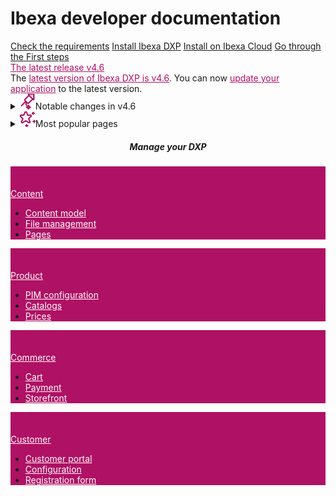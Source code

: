 <div class="front-page">
    <div class="row align-middle justify-content-center">
        <h1>Ibexa developer documentation</h1>
    </div>
    <div>
        <div class="row gx-2">
            <a href="getting_started/requirements/" class="instruction-tile">Check the requirements</a>
            <a href="getting_started/install_ibexa_dxp/" class="instruction-tile">Install Ibexa DXP</a>
            <a href="getting_started/install_on_ibexa_cloud/" class="instruction-tile">Install on Ibexa Cloud</a>
            <a href="getting_started/first_steps/" class="instruction-tile">Go through the First steps</a>
        </div>
    </div>
    <div>
        <div class="row mt-5 pb-4">
            <div class="col-12 d-flex flex-column flex-md-row">
                <div class="info-tile-up" id="tile2">
                    <div class = "info-tile-title">
                        <a href="release_notes/ibexa_dxp_v4.6/" style="color: #af1164;">The latest release <span class="pill">v4.6</span></a>
                    </div>
                <div class="info-tile-body align-middle">
                    <a>The <a href="release_notes/ibexa_dxp_v4.6/" style="color: #af1164;">latest version of Ibexa DXP is v4.6</a>. 
                    You can now <a href="update_and_migration/from_4.5/update_from_4.5/" style="color: #af1164;">update your application</a> 
                    to the latest version.
                </div>
            </div>
        </div>
    </div>
</div>
<div> 
    <div class="accordion">
        <details>
            <summary>
                <img class="summary-icon" src="images/Build site.svg" height="25px" width="25px">Notable changes in v4.6</img>
            </summary>
            <ul>
                <li><a href="release_notes/ibexa_dxp_v4.6/#new-features-and-improvements-in-personalizations">New features and improvements in Personalization</a></li>
                <li><a href="release_notes/ibexa_dxp_v4.6/#api-improvements">API improvements</a></li>
            </ul>
        </details>
        <details>
            <summary>
                <img class="summary-icon" src="images/Reward.svg" height="25px" width="25px">Most popular pages</img>
            </summary>
            <ul>
                <li><a href="api/php_api/php_api/">PHP API</a></li>
                <li><a href="search/solr_search_engine/">Solr search engine</a></li>
                <li><a href="search/search_api/">Search API</a></li>
                <li><a href="content_management/content_model/">Content model</a></li>
                <li><a href="content_management/images/images/">Images</a></li>
                <li><a href="content_management/pages/page_blocks/">Page blocks</a></li>
            </ul>
        </details>
    </div>
</div>
<div class="row mt-5">
    <div class="col-lg-12 mb-5 latest-release" style="text-align: center;">
        <h5>
            Manage your DXP
        </h5>
    </div>              
</div>
<div>
    <div class="row gx-2">
        <div class="info-tile" id="tile2" style = "background: #af1164;">
            <svg class="tile-icon align-middle" width="32" height="32"><use fill="var(--white)" xlink:href="images/ez-icons.svg#content-draft"></svg>
            <div class = "info-tile-title align-middle"><a href="content_management/content_management/" style="color: white;">Content</a></div>
                <div class="info-tile-body align-middle">
                    <ul>
                        <li><a href="content_management/content_model/" style="color: white;">Content model</a></li>
                        <li><a href="content_management/file_management/file_management/" style="color: white;">File management</a></li>
                        <li><a href="content_management/pages/pages/" style="color: white;">Pages</a></li>
                    </ul>
                </div>
            </div>
        <div class="info-tile" id="tile2" style = "background: #af1164;">
            <svg class="tile-icon" width="32" height="32"><use fill="var(--white)" xlink:href="images/ez-icons.svg#product"></svg>
            <div class = "info-tile-title align-middle"><a href="pim/pim/" style="color: white;">Product<a></div>
                <div class="info-tile-body align-middle">
                    <ul>
                        <li><a href="pim/pim_configuration/" style="color: white;">PIM configuration</a></li>
                        <li><a href="pim/catalogs/" style="color: white;">Catalogs</a></li>
                        <li><a href="pim/prices/" style="color: white;">Prices</a></li>
                    </ul>
                </div>
            </div>
        <div class="info-tile" id="tile2" style = "background: #af1164;">
            <svg class="tile-icon align-middle" width="32" height="32"><use fill="var(--white)" xlink:href="images/ez-icons.svg#user_group"></svg>
            <div class = "info-tile-title align-middle"><a href="commerce/commerce/" style="color: white;">Commerce</a></div>
                <div class="info-tile-body align-middle">
                    <ul>
                        <li><a href="commerce/cart/cart/" style="color: white;">Cart</a></li>
                        <li><a href="commerce/payment/payment/" style="color: white;">Payment</a></li>
                        <li><a href="commerce/storefront/storefront/" style="color: white;">Storefront</a></li>
                    </ul>
                </div>
            </div>
        <div class="info-tile" id="tile2" style = "background: #af1164;">
            <svg class="tile-icon align-middle" width="32" height="32"><use fill="var(--white)" xlink:href="images/ez-icons.svg#user"></svg>
            <div class = "info-tile-title align-middle"><a href="customer_management/customer_management/" style="color: white;">Customer</a></div>
                <div class="info-tile-body align-middle">
                    <ul>
                        <li><a href="customer_management/customer_portal/" style="color: white;">Customer portal</a></li>
                        <li><a href="customer_management/cp_configuration/" style="color: white;">Configuration</a></li>
                        <li><a href="customer_management/create_user_registration_form/" style="color: white;">Registration form</a></li>
                    </ul>
                </div>
            </div>
        </div>
    </div>
</div>

